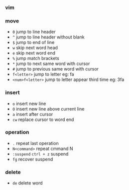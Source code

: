 ### vim
### move
* `0` jump to line header
* `^` jump to line header without blank
* `$` jump to end of line
* `w` skip next word head
* `e` skip next word end
* `%` jump match brackets
* `*` jump to next same word with cursor
* `#` jump to previous same word with cursor
* `f<letter>` jump to letter  eg: fa
* `<num>f<letter>` jump to letter appear third time eg: 3fa

### insert
* `o` insert new line
* `O` insert new line above current line
* `a` insert after cursor
* `cw` replace cursor to word end

### operation
* `.` repeat last operation
* `N<command>` repeat cmmand N 
* `:suspend` `ctrl + z` suspend
* `fg` recover suspend

### delete
* `de` delete word
